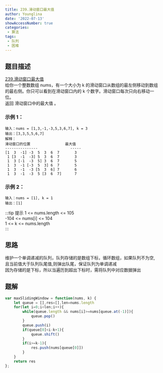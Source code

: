 ```yaml
---
title: 239.滑动窗口最大值
author: Younglina
date: '2022-07-13'
showAccessNumber: true
categories:
 - 算法
tags:
 - 队列
 - 困难
---
```


## 题目描述
[239.滑动窗口最大值](https://leetcode.cn/problems/sliding-window-maximum/)  
给你一个整数数组 nums，有一个大小为 k 的滑动窗口从数组的最左侧移动到数组的最右侧。你只可以看到在滑动窗口内的 k 个数字。滑动窗口每次只向右移动一位。  
返回 滑动窗口中的最大值 。  

### 示例 1：
```
输入：nums = [1,3,-1,-3,5,3,6,7], k = 3  
输出：[3,3,5,5,6,7]  
解释：  
滑动窗口的位置                最大值  
---------------               -----  
[1  3  -1] -3  5  3  6  7       3  
 1 [3  -1  -3] 5  3  6  7       3  
 1  3 [-1  -3  5] 3  6  7       5  
 1  3  -1 [-3  5  3] 6  7       5  
 1  3  -1  -3 [5  3  6] 7       6  
 1  3  -1  -3  5 [3  6  7]      7  
```

### 示例 2：
```
输入：nums = [1], k = 1  
输出：[1]  
```

:::tip 提示
1 <= nums.length <= 105  
-104 <= nums[i] <= 104  
1 <= k <= nums.length  
:::

## 思路
维护一个单调递减的队列，队列存储的是数组下标，循环数组，如果队列不为空,且当前值大于队列队尾值,则弹出队尾，保证队列为单调递减   
因为存储的是下标，所以当遍历到超出下标时，需将队列中对应数据弹出  

## 题解
```javascript
var maxSlidingWindow = function(nums, k) {
    let queue = [],res=[],len=nums.length
    for(let i=0;i<len;i++){
        while(queue.length && nums[i]>=nums[queue.at(-1)]){
            queue.pop()
        }
        queue.push(i)
        if(queue[0]<i-k+1){
            queue.shift()
        }
        if(i>=k-1){
            res.push(nums[queue[0]])
        }
    }
    return res
};
```